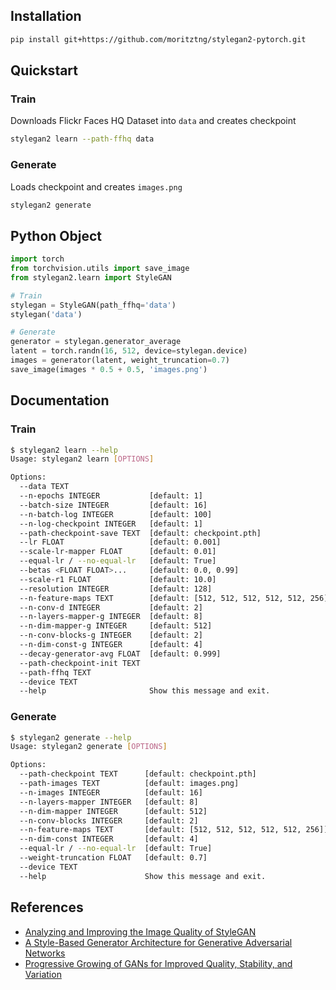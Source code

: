 ## Installation
```bash
pip install git+https://github.com/moritztng/stylegan2-pytorch.git
```

## Quickstart
### Train
Downloads Flickr Faces HQ Dataset into `data` and creates checkpoint
```bash
stylegan2 learn --path-ffhq data
```
### Generate
Loads checkpoint and creates `images.png`
```bash
stylegan2 generate
```

## Python Object
```python
import torch
from torchvision.utils import save_image
from stylegan2.learn import StyleGAN

# Train
stylegan = StyleGAN(path_ffhq='data')
stylegan('data')

# Generate
generator = stylegan.generator_average
latent = torch.randn(16, 512, device=stylegan.device)
images = generator(latent, weight_truncation=0.7)
save_image(images * 0.5 + 0.5, 'images.png')
```

## Documentation
### Train
```bash
$ stylegan2 learn --help
Usage: stylegan2 learn [OPTIONS]

Options:
  --data TEXT
  --n-epochs INTEGER           [default: 1]
  --batch-size INTEGER         [default: 16]
  --n-batch-log INTEGER        [default: 100]
  --n-log-checkpoint INTEGER   [default: 1]
  --path-checkpoint-save TEXT  [default: checkpoint.pth]
  --lr FLOAT                   [default: 0.001]
  --scale-lr-mapper FLOAT      [default: 0.01]
  --equal-lr / --no-equal-lr   [default: True]
  --betas <FLOAT FLOAT>...     [default: 0.0, 0.99]
  --scale-r1 FLOAT             [default: 10.0]
  --resolution INTEGER         [default: 128]
  --n-feature-maps TEXT        [default: [512, 512, 512, 512, 512, 256]]
  --n-conv-d INTEGER           [default: 2]
  --n-layers-mapper-g INTEGER  [default: 8]
  --n-dim-mapper-g INTEGER     [default: 512]
  --n-conv-blocks-g INTEGER    [default: 2]
  --n-dim-const-g INTEGER      [default: 4]
  --decay-generator-avg FLOAT  [default: 0.999]
  --path-checkpoint-init TEXT
  --path-ffhq TEXT
  --device TEXT
  --help                       Show this message and exit.
```
### Generate
```bash
$ stylegan2 generate --help
Usage: stylegan2 generate [OPTIONS]

Options:
  --path-checkpoint TEXT      [default: checkpoint.pth]
  --path-images TEXT          [default: images.png]
  --n-images INTEGER          [default: 16]
  --n-layers-mapper INTEGER   [default: 8]
  --n-dim-mapper INTEGER      [default: 512]
  --n-conv-blocks INTEGER     [default: 2]
  --n-feature-maps TEXT       [default: [512, 512, 512, 512, 512, 256]]
  --n-dim-const INTEGER       [default: 4]
  --equal-lr / --no-equal-lr  [default: True]
  --weight-truncation FLOAT   [default: 0.7]
  --device TEXT
  --help                      Show this message and exit.
```

## References
* [Analyzing and Improving the Image Quality of StyleGAN](https://arxiv.org/pdf/1912.04958.pdf)
* [A Style-Based Generator Architecture for Generative Adversarial Networks](https://arxiv.org/pdf/1812.04948.pdf)
* [Progressive Growing of GANs for Improved Quality, Stability, and Variation](https://arxiv.org/pdf/1710.10196.pdf)
